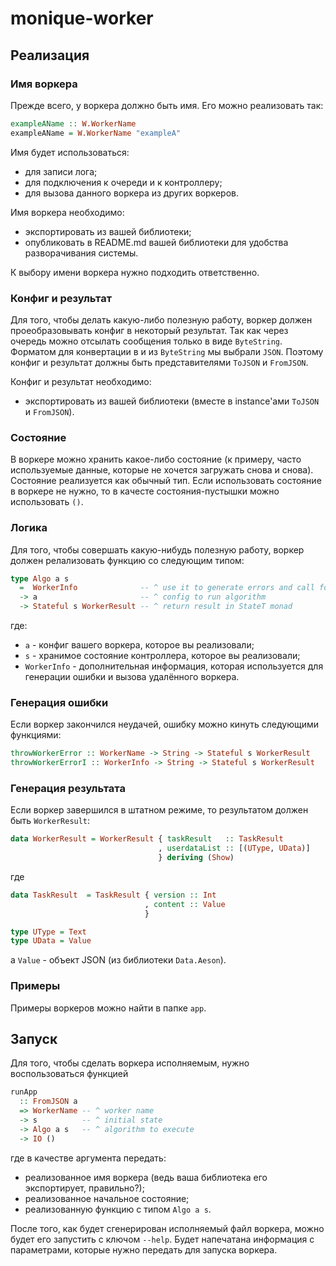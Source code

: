 # monique-worker

## Реализация

### Имя воркера

Прежде всего, у воркера должно быть имя. Его можно реализовать так:
```haskell
exampleAName :: W.WorkerName
exampleAName = W.WorkerName "exampleA"
```

Имя будет использоваться:
- для записи лога;
- для подключения к очереди и к контроллеру;
- для вызова данного воркера из других воркеров.

Имя воркера необходимо:
- экспортировать из вашей библиотеки;
- опубликовать в README.md вашей библиотеки для удобства разворачивания системы.

К выбору имени воркера нужно подходить ответственно.

### Конфиг и результат

Для того, чтобы делать какую-либо полезную работу, воркер должен проеобразовывать конфиг в некоторый результат.
Так как через очередь можно отсылать сообщения только в виде `ByteString`.
Форматом для конвертации в и из `ByteString` мы выбрали `JSON`.
Поэтому конфиг и результат должны быть представителями `ToJSON` и `FromJSON`.

Конфиг и результат необходимо:
- экспортировать из вашей библиотеки (вместе в instance'ами `ToJSON` и `FromJSON`).

### Состояние

В воркере можно хранить какое-либо состояние (к примеру, часто используемые данные, которые не хочется загружать снова и снова).
Состояние реализуется как обычный тип.
Если использовать состояние в воркере не нужно, то в качесте состояния-пустышки можно использовать `()`.

### Логика

Для того, чтобы совершать какую-нибудь полезную работу, воркер должен релализовать функцию со следующим типом:
``` haskell
type Algo a s
  =  WorkerInfo              -- ^ use it to generate errors and call foreign workers
  -> a                       -- ^ config to run algorithm
  -> Stateful s WorkerResult -- ^ return result in StateT monad
```
где:
  * `a` - конфиг вашего воркера, которое вы реализовали;
  * `s` - хранимое состояние контроллера, которое вы реализовали;
  * `WorkerInfo` - дополнительная информация, которая используется для генерации ошибки и вызова удалённого воркера.
    
### Генерация ошибки
Если воркер закончился неудачей, ошибку можно кинуть следующими функциями:
``` haskell
throwWorkerError :: WorkerName -> String -> Stateful s WorkerResult
throwWorkerErrorI :: WorkerInfo -> String -> Stateful s WorkerResult
```

### Генерация результата
Если воркер завершился в штатном режиме, то результатом должен быть `WorkerResult`:
``` haskell
data WorkerResult = WorkerResult { taskResult   :: TaskResult
                                 , userdataList :: [(UType, UData)]
                                 } deriving (Show)
```
где 
``` haskell
data TaskResult  = TaskResult { version :: Int
                              , content :: Value
                              }

type UType = Text
type UData = Value
```
a `Value` - объект JSON (из библиотеки `Data.Aeson`). 

### Примеры
Примеры воркеров можно найти в папке `app`.


## Запуск
Для того, чтобы сделать воркера исполняемым, нужно воспользоваться функцией
```haskell
runApp
  :: FromJSON a
  => WorkerName -- ^ worker name
  -> s          -- ^ initial state
  -> Algo a s   -- ^ algorithm to execute
  -> IO ()
```
где в качестве аргумента передать:
  * реализованное имя воркера (ведь ваша библиотека его экспортирует, правильно?);
  * реализованное начальное состояние;
  * реализованную функцию с типом `Algo a s`.

После того, как будет сгенерирован исполняемый файл воркера, можно будет его запустить с ключом `--help`.
Будет напечатана информация с параметрами, которые нужно передать для запуска воркера.



